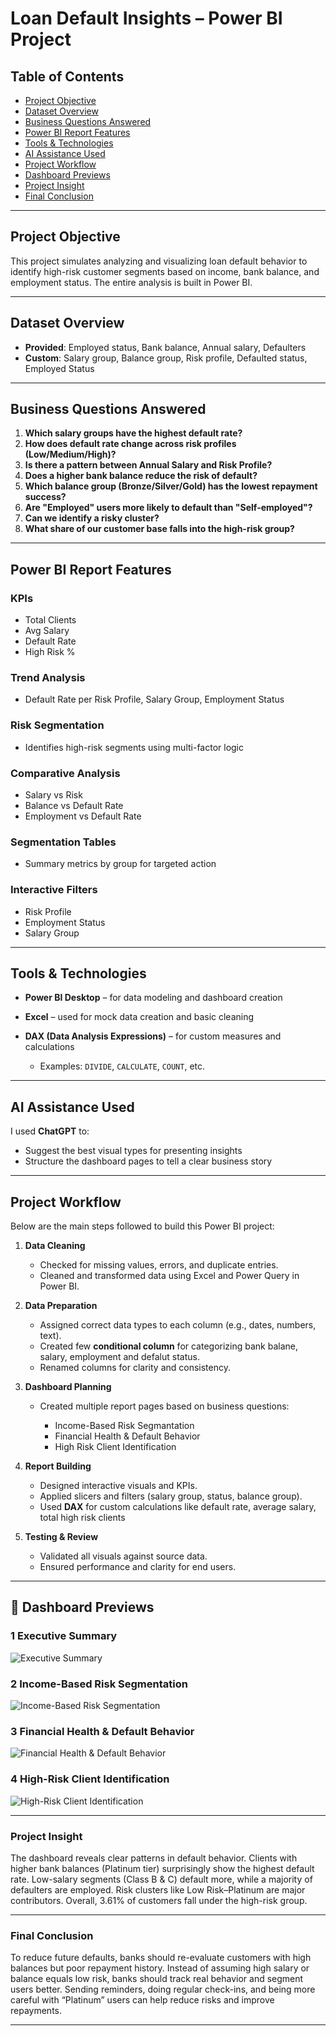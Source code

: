 #  Loan Default Insights – Power BI Project

## Table of Contents
- [Project Objective](#project-objective)
- [Dataset Overview](#dataset-overview)
- [Business Questions Answered](#business-questions-answered)
- [Power BI Report Features](#power-bi-report-features)
- [Tools & Technologies](#tools--technologies)
- [AI Assistance Used](#ai-assistance-used)
- [Project Workflow](#project-workflow)
- [Dashboard Previews](#-dashboard-previews)
- [Project Insight](#project-insight)
- [Final Conclusion](#final-conclusion)

---

##  Project Objective

This project simulates analyzing and visualizing loan default behavior to identify high-risk customer segments based on income, bank balance, and employment status. The entire analysis is built in Power BI.

---

##  Dataset Overview

* **Provided**: Employed status, Bank balance, Annual salary, Defaulters
* **Custom**: Salary group, Balance group, Risk profile, Defaulted status, Employed Status

---

##  Business Questions Answered

1. **Which salary groups have the highest default rate?**
2. **How does default rate change across risk profiles (Low/Medium/High)?**
3. **Is there a pattern between Annual Salary and Risk Profile?**
4. **Does a higher bank balance reduce the risk of default?**
5. **Which balance group (Bronze/Silver/Gold) has the lowest repayment success?**
6. **Are "Employed" users more likely to default than "Self-employed"?**
7. **Can we identify a risky cluster?**
8. **What share of our customer base falls into the high-risk group?**

---

##  Power BI Report Features

###  KPIs

* Total Clients
* Avg Salary
* Default Rate
* High Risk %

###  Trend Analysis

* Default Rate per Risk Profile, Salary Group, Employment Status

###  Risk Segmentation

* Identifies high-risk segments using multi-factor logic

###  Comparative Analysis

* Salary vs Risk
* Balance vs Default Rate
* Employment vs Default Rate

###  Segmentation Tables

* Summary metrics by group for targeted action

###  Interactive Filters

* Risk Profile
* Employment Status
* Salary Group

---

##  Tools & Technologies

* **Power BI Desktop** – for data modeling and dashboard creation
* **Excel** – used for mock data creation and basic cleaning
* **DAX (Data Analysis Expressions)** – for custom measures and calculations

  * Examples: `DIVIDE`, `CALCULATE`, `COUNT`, etc.

---

##  AI Assistance Used

I used **ChatGPT** to:

* Suggest the best visual types for presenting insights
* Structure the dashboard pages to tell a clear business story

---


##  Project Workflow

Below are the main steps followed to build this Power BI project:

1. **Data Cleaning**

   * Checked for missing values, errors, and duplicate entries.
   * Cleaned and transformed data using Excel and Power Query in Power BI.

2. **Data Preparation**

   * Assigned correct data types to each column (e.g., dates, numbers, text).
   * Created few **conditional column** for categorizing bank balane, salary, employment and defalut status.
   * Renamed columns for clarity and consistency.

3. **Dashboard Planning**

   * Created multiple report pages based on business questions:

     * Income-Based Risk Segmantation
     * Financial Health & Default Behavior
     * High Risk Client Identification

4. **Report Building**

   * Designed interactive visuals and KPIs.
   * Applied slicers and filters (salary group, status, balance group).
   * Used **DAX** for custom calculations like default rate, average salary, total high risk clients

5. **Testing & Review**

   * Validated all visuals against source data.
   * Ensured performance and clarity for end users.

---

## 📸 Dashboard Previews

### 1️ Executive Summary
![Executive Summary](https://raw.githubusercontent.com/NinadShenoy/Loan_Default_Insights-Data_Visualization/main/Screenshot-Executive%20Summary.png)

### 2️ Income-Based Risk Segmentation
![Income-Based Risk Segmentation](https://raw.githubusercontent.com/NinadShenoy/Loan_Default_Insights-Data_Visualization/main/Screenshot-Income-Based%20Risk%20Segmentation.png)

### 3️ Financial Health & Default Behavior
![Financial Health & Default Behavior](https://raw.githubusercontent.com/NinadShenoy/Loan_Default_Insights-Data_Visualization/main/Screenshot-Financial%20Health%20%26%20Default%20Behavior.png)

### 4️ High-Risk Client Identification
![High-Risk Client Identification](https://raw.githubusercontent.com/NinadShenoy/Loan_Default_Insights-Data_Visualization/main/Screenshot-High-Risk%20Client%20Identification.png)

---

### **Project Insight**

The dashboard reveals clear patterns in default behavior. Clients with higher bank balances (Platinum tier) surprisingly show the highest default rate. Low-salary segments (Class B & C) default more, while a majority of defaulters are employed. Risk clusters like Low Risk–Platinum are major contributors. Overall, 3.61% of customers fall under the high-risk group.

---

###  **Final Conclusion**

To reduce future defaults, banks should re-evaluate customers with high balances but poor repayment history. Instead of assuming high salary or balance equals low risk, banks should track real behavior and segment users better. Sending reminders, doing regular check-ins, and being more careful with “Platinum” users can help reduce risks and improve repayments.


---
